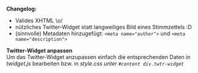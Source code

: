 **Changelog:**
* Valides XHTML \o/
* nützliches Twitter-Widget statt langweiliges Bild eines Stimmzettels :D
* (sinnvolle) Metadaten hinzugefügt: `<meta name="author">` und `<meta name="description">`

**Twitter-Widget anpassen**  
Um das Twitter-Widget anzupassen einfach die entsprechenden Daten in *twidget.js* bearbeiten bzw. in *style.css unter `#content div.twtr-widget`*